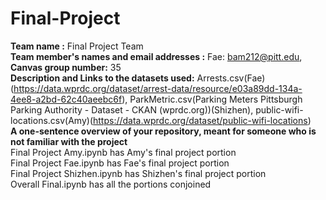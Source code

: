 # Final-Project

**Team name :** Final Project Team  <br />
**Team member's names and email addresses :** Fae: bam212@pitt.edu, <br />
**Canvas group number:** 35 <br />
**Description and Links to the datasets used:** Arrests.csv(Fae)(https://data.wprdc.org/dataset/arrest-data/resource/e03a89dd-134a-4ee8-a2bd-62c40aeebc6f), ParkMetric.csv(Parking Meters Pittsburgh Parking Authority - Dataset - CKAN (wprdc.org))(Shizhen), public-wifi-locations.csv(Amy)(https://data.wprdc.org/dataset/public-wifi-locations) <br />
**A one-sentence overview of your repository, meant for someone who is not familiar with the project** <br />
Final Project Amy.ipynb has Amy's final project portion <br />
Final Project Fae.ipynb has Fae's final project portion <br />
Final Project Shizhen.ipynb has Shizhen's final project portion <br />
Overall Final.ipynb has all the portions conjoined <br />
